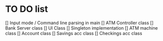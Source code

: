 # TO DO list

[] Input mode / Command line parsing in main
[] ATM Controller class
[] Bank Server class
[] UI Class
	[] Singleton implementation
[] ATM machine class
[] Account class
[] Savings acc class
[] Checkings acc class


